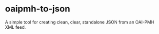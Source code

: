 # oaipmh-to-json
A simple tool for creating clean, clear, standalone JSON from an OAI-PMH XML feed.
